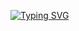 <a href=""><img src="https://readme-typing-svg.demolab.com?font=Fira+Code&pause=1000&color=F7F7F7&center=true&vCenter=true&width=500&height=30&lines=Hello !;Always+learning+new+things+.+.+." alt="Typing SVG" /></a>
</p>
